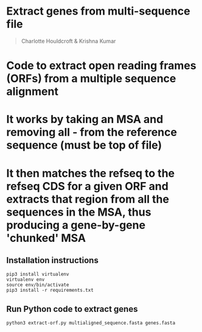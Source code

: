 # Extract genes from multi-sequence file
> Charlotte Houldcroft & Krishna Kumar

# Code to extract open reading frames (ORFs) from a multiple sequence alignment
# It works by taking an MSA and removing all - from the reference sequence (must be top of file)
# It then matches the refseq to the refseq CDS for a given ORF and extracts that region from all the sequences in the MSA, thus producing a gene-by-gene 'chunked' MSA

## Installation instructions

```
pip3 install virtualenv
virtualenv env
source env/bin/activate
pip3 install -r requirements.txt
```


## Run Python code to extract genes

```
python3 extract-orf.py multialigned_sequence.fasta genes.fasta 
```
